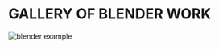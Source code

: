 # GALLERY OF BLENDER WORK

![blender example](https://ll-show.s3.amazonaws.com/public/uploads/bok-logo_360.gif)



<!--stackedit_data:
eyJoaXN0b3J5IjpbMTQ2OTA0MTMyOF19
-->